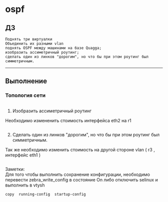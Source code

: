 # ospf

## ДЗ

    Поднять три виртуалки
    Объединить их разными vlan
    поднять OSPF между машинами на базе Quagga;
    изобразить ассиметричный роутинг;
    сделать один из линков "дорогим", но что бы при этом роутинг был симметричным.

---

## Выполнение      

### Топология сети      

![]()    


1. Изобразить ассиметричный роутинг 

Необходимо измененить стоимость интерфейса eth2 на r1   

![]()    

2. Сделать один из линков "дорогим", но что бы при этом роутинг был симметричным.   

Так же необходимо изменить стоимость на другой стороне vlan ( r3 , интерфейс eth1 )     

![]()  


Заметки:    
Для того чтобы выполнить сохранение конфигурации, необходимо перевести zebra_write_config в состояние On либо отключить selinux и выполнить в vtysh     

    copy  running-config  startup-config

